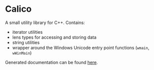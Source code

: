Calico
======

A small utility library for C++.  Contains:
- iterator utilities
- lens types for accessing and storing data
- string utilities
- wrapper around the Windows Unicode entry point functions (`wmain`,
  `wWinMain`)

Generated documentation can be found [here](http://rufflewind.com/calico-cpp).
